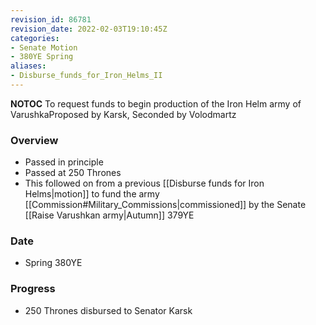 ```yaml
---
revision_id: 86781
revision_date: 2022-02-03T19:10:45Z
categories:
- Senate Motion
- 380YE Spring
aliases:
- Disburse_funds_for_Iron_Helms_II
---
```



__NOTOC__
To request funds to begin production of the Iron Helm army of VarushkaProposed by Karsk, Seconded by Volodmartz 

### Overview
* Passed in principle
* Passed at 250 Thrones
* This followed on from a previous [[Disburse funds for Iron Helms|motion]] to fund the army [[Commission#Military_Commissions|commissioned]] by the Senate [[Raise Varushkan army|Autumn]] 379YE

### Date
* Spring 380YE

### Progress
* 250 Thrones disbursed to Senator Karsk